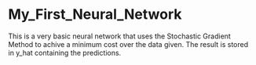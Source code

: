 # My_First_Neural_Network
This is a very basic neural network that uses the Stochastic Gradient Method to achive a minimum cost over the data given. The result is stored in y_hat containing the predictions.
